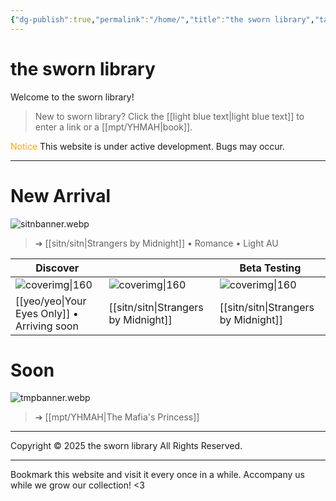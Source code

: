 ```yaml
---
{"dg-publish":true,"permalink":"/home/","title":"the sworn library","tags":["gardenEntry"]}
---
```


# the sworn library
Welcome to the sworn library!

> New to sworn library?
Click the [[light blue text\|light blue text]] to enter a link or a [[mpt/YHMAH\|book]].

<span style="color:#FFA500">Notice</span>
This website is under active development. Bugs may occur.

***

# New Arrival
![sitnbanner.webp](/img/user/sitn/sitnbanner.webp)
> ➔ [[sitn/sitn\|Strangers by Midnight]] • Romance • Light AU

| Discover                                |                                  | Beta Testing                     |
| --------------------------------------- | -------------------------------- | -------------------------------- |
| ![coverimg\|160](/img/user/yeo/yeostorage/yeocover.webp)         | ![coverimg\|160](/img/user/sitn/sitncover.webp) | ![coverimg\|160](/img/user/sitn/sitncover.webp) |
| [[yeo/yeo\|Your Eyes Only]] • Arriving soon | [[sitn/sitn\|Strangers by Midnight]]  | [[sitn/sitn\|Strangers by Midnight]]  |

# Soon

![tmpbanner.webp](/img/user/b%20storage/a%20storage/tmpbanner.webp)
>  ➔ [[mpt/YHMAH\|The Mafia's Princess]] 

---
Copyright © 2025 the sworn library
All Rights Reserved.

***

Bookmark this website and visit it every once in a while. Accompany us while we grow our collection! <3